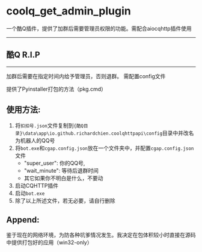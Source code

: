 # coolq_get_admin_plugin
一个酷Q插件，提供了加群后需要管理员权限的功能。需配合aiocqhttp插件使用

---

## 酷Q R.I.P

---

加群后需要在指定时间内给予管理员，否则退群。
需配置config文件

提供了Pyinstaller打包的方法（pkg.cmd）

## 使用方法:
1. 将`扣扣号.json`文件复制到`{酷Q目录}\data\app\io.github.richardchien.coolqhttpapi\config`目录中并改名为机器人的QQ号
2. 将`bot.exe`和`cgap.config.json`放在一个文件夹中，并配置`cgap.config.json`文件
    - "super_user": 你的QQ号,
    - "wait_minute": 等待后退群时间
    - 其它如果你不明白是什么，不要动
3. 启动CQHTTP插件
4. 启动`bot.exe`
5. 除了以上所述文件，若无必要，请自行删除

## Append:

鉴于现在的网络环境，为防各种坑爹情况发生。我决定在包体积较小时直接在源码中提供打包好的应用（win32-only）

